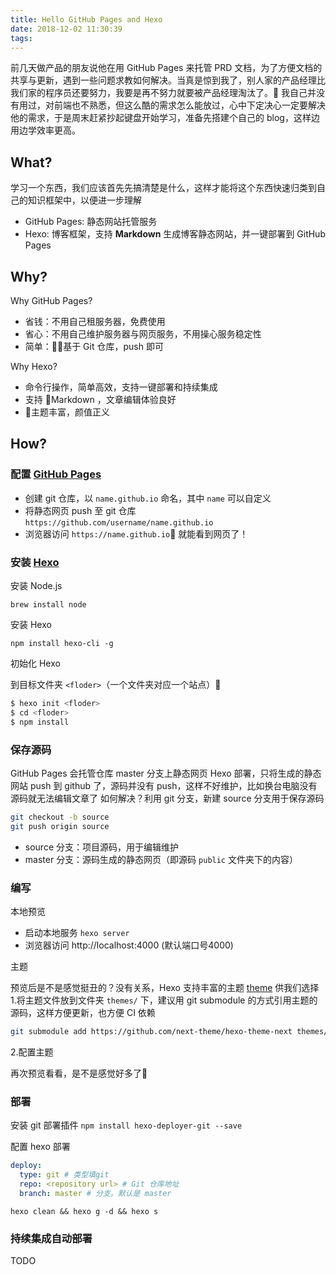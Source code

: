 ```yaml
---
title: Hello GitHub Pages and Hexo
date: 2018-12-02 11:30:39
tags:
---
```


前几天做产品的朋友说他在用 GitHub Pages 来托管 PRD 文档，为了方便文档的共享与更新，遇到一些问题求教如何解决。当真是惊到我了，别人家的产品经理比我们家的程序员还要努力，我要是再不努力就要被产品经理淘汰了。
我自己并没有用过，对前端也不熟悉，但这么酷的需求怎么能放过，心中下定决心一定要解决他的需求，于是周末赶紧抄起键盘开始学习，准备先搭建个自己的 blog，这样边用边学效率更高。

## What?
学习一个东西，我们应该首先先搞清楚是什么，这样才能将这个东西快速归类到自己的知识框架中，以便进一步理解

- GitHub Pages: 静态网站托管服务
- Hexo: 博客框架，支持 **Markdown** 生成博客静态网站，并一键部署到 GitHub Pages

## Why?
Why GitHub Pages?
- 省钱：不用自己租服务器，免费使用
- 省心：不用自己维护服务器与网页服务，不用操心服务稳定性
- 简单：基于 Git 仓库，push 即可

Why Hexo?
- 命令行操作，简单高效，支持一键部署和持续集成
- 支持 Markdown ，文章编辑体验良好
- 主题丰富，颜值正义

## How?

### 配置 [GitHub Pages](https://pages.github.com/)

- 创建 git 仓库，以 `name.github.io` 命名，其中 `name` 可以自定义
- 将静态网页 push 至 git 仓库 `https://github.com/username/name.github.io`
- 浏览器访问 `https://name.github.io` 就能看到网页了！

### 安装 [Hexo](https://hexo.io/) 
安装 Node.js

`brew install node`

安装 Hexo

 `npm install hexo-cli -g`

初始化 Hexo 

到目标文件夹 `<floder>`（一个文件夹对应一个站点）

``` bash
$ hexo init <floder>
$ cd <floder>
$ npm install
```

### 保存源码

GitHub Pages 会托管仓库 master 分支上静态网页
Hexo 部署，只将生成的静态网站 push 到 github 了，源码并没有 push，这样不好维护，比如换台电脑没有源码就无法编辑文章了
如何解决？利用 git 分支，新建 source 分支用于保存源码

``` bash
git checkout -b source
git push origin source
```



- source 分支：项目源码，用于编辑维护
- master 分支：源码生成的静态网页（即源码 `public` 文件夹下的内容）



### 编写

本地预览

- 启动本地服务 `hexo server`
- 浏览器访问 http://localhost:4000 (默认端口号4000)



主题

预览后是不是感觉挺丑的？没有关系，Hexo 支持丰富的主题 [theme](https://hexo.io/themes/) 供我们选择
1.将主题文件放到文件夹 `themes/` 下，建议用 git submodule 的方式引用主题的源码，这样方便更新，也方便 CI 依赖

``` bash
git submodule add https://github.com/next-theme/hexo-theme-next themes/next
```

2.配置主题

再次预览看看，是不是感觉好多了🙂



### 部署

安装 git 部署插件 `npm install hexo-deployer-git --save`

配置 hexo 部署

```yaml
deploy:
  type: git # 类型填git
  repo: <repository url> # Git 仓库地址
  branch: master # 分支。默认是 master 
```



`hexo clean && hexo g -d && hexo s`



### 持续集成自动部署

TODO